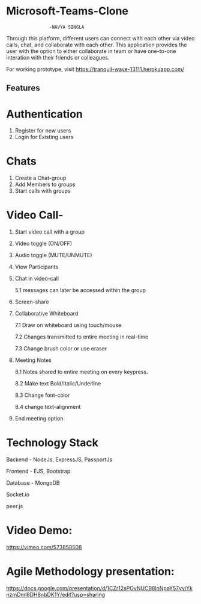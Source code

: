 # Microsoft-Teams-Clone
                    -NAVYA SINGLA

Through this platform, different users can connect with each other via video calls, chat, and collaborate with each other. This application provides the user with the option to either collaborate in team or have one-to-one interation with their friends or colleagues.

For working prototype, visit https://tranquil-wave-13111.herokuapp.com/

## Features
# Authentication
1. Register for new users
2. Login for Existing users

# Chats
1. Create a Chat-group
2. Add Members to groups
3. Start calls with groups

# Video Call-
1. Start video call with a group
2. Video toggle (ON/OFF)
3. Audio toggle (MUTE/UNMUTE)
4. View Participants
5. Chat in video-call 

    5.1 messages can later be accessed within the group
6. Screen-share
7. Collaborative Whiteboard
    
    7.1 Draw on whiteboard using touch/mouse
    
    7.2 Changes transmitted to entire meeting in real-time
    
    7.3 Change brush color or use eraser
8. Meeting Notes

    8.1 Notes shared to entire meeting on every keypress.
    
    8.2 Make text Bold/Italic/Underline
    
    8.3 Change font-color
    
    8.4 change text-alignment
9. End meeting option

# Technology Stack
Backend - NodeJs, ExpressJS, PassportJs

Frontend - EJS, Bootstrap

Database - MongoDB

Socket.io

peer.js

# Video Demo:
https://vimeo.com/573858508
# Agile Methodology presentation:
https://docs.google.com/presentation/d/1CZr12sPOvNUCB8lnNpaY57yviYknzmDml8DH8nbDK1Y/edit?usp=sharing

